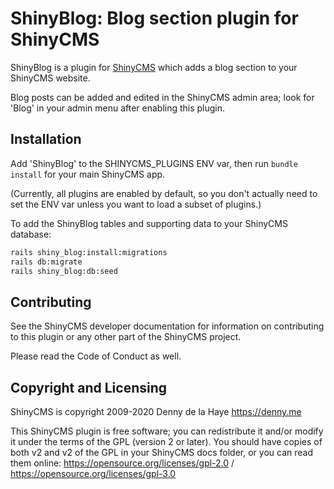 # ShinyBlog: Blog section plugin for ShinyCMS

ShinyBlog is a plugin for [ShinyCMS](https://shinycms.com) which adds
a blog section to your ShinyCMS website.

Blog posts can be added and edited in the ShinyCMS admin area; look for 'Blog'
in your admin menu after enabling this plugin.


## Installation

Add 'ShinyBlog' to the SHINYCMS_PLUGINS ENV var, then run `bundle install`
for your main ShinyCMS app.

(Currently, all plugins are enabled by default, so you don't actually
need to set the ENV var unless you want to load a subset of plugins.)

To add the ShinyBlog tables and supporting data to your ShinyCMS database:
```bash
rails shiny_blog:install:migrations
rails db:migrate
rails shiny_blog:db:seed
```


## Contributing

See the ShinyCMS developer documentation for information on contributing to this
plugin or any other part of the ShinyCMS project.

Please read the Code of Conduct as well.


## Copyright and Licensing

ShinyCMS is copyright 2009-2020 Denny de la Haye https://denny.me

This ShinyCMS plugin is free software; you can redistribute it and/or modify it
under the terms of the GPL (version 2 or later). You should have copies of both
v2 and v2 of the GPL in your ShinyCMS docs folder, or you can read them online:
https://opensource.org/licenses/gpl-2.0 / https://opensource.org/licenses/gpl-3.0
